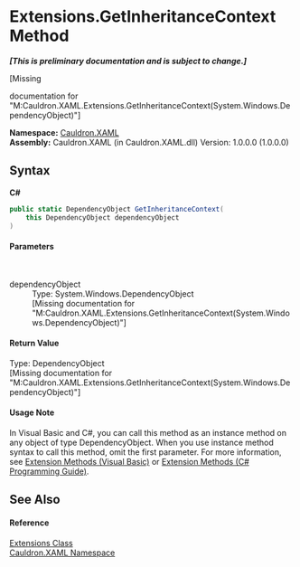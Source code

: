 # Extensions.GetInheritanceContext Method 
 _**\[This is preliminary documentation and is subject to change.\]**_

\[Missing <summary> documentation for "M:Cauldron.XAML.Extensions.GetInheritanceContext(System.Windows.DependencyObject)"\]

**Namespace:**&nbsp;<a href="N_Cauldron_XAML">Cauldron.XAML</a><br />**Assembly:**&nbsp;Cauldron.XAML (in Cauldron.XAML.dll) Version: 1.0.0.0 (1.0.0.0)

## Syntax

**C#**<br />
``` C#
public static DependencyObject GetInheritanceContext(
	this DependencyObject dependencyObject
)
```


#### Parameters
&nbsp;<dl><dt>dependencyObject</dt><dd>Type: System.Windows.DependencyObject<br />\[Missing <param name="dependencyObject"/> documentation for "M:Cauldron.XAML.Extensions.GetInheritanceContext(System.Windows.DependencyObject)"\]</dd></dl>

#### Return Value
Type: DependencyObject<br />\[Missing <returns> documentation for "M:Cauldron.XAML.Extensions.GetInheritanceContext(System.Windows.DependencyObject)"\]

#### Usage Note
In Visual Basic and C#, you can call this method as an instance method on any object of type DependencyObject. When you use instance method syntax to call this method, omit the first parameter. For more information, see <a href="http://msdn.microsoft.com/en-us/library/bb384936.aspx">Extension Methods (Visual Basic)</a> or <a href="http://msdn.microsoft.com/en-us/library/bb383977.aspx">Extension Methods (C# Programming Guide)</a>.

## See Also


#### Reference
<a href="T_Cauldron_XAML_Extensions">Extensions Class</a><br /><a href="N_Cauldron_XAML">Cauldron.XAML Namespace</a><br />